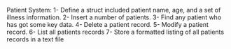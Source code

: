 Patient System:
1- Define a struct included patient name, age, and a set of illness information.
2- Insert a number of patients.
3- Find any patient who has got some key data.
4- Delete a patient record.
5- Modify a patient record.
6- List all patients records 
7- Store a formatted listing of all patients records in a text file
